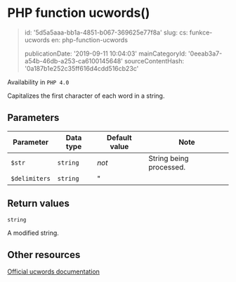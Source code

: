 PHP function ucwords()
======================

> id: '5d5a5aaa-bb1a-4851-b067-369625e77f8a'
> slug:
> 	cs: funkce-ucwords
> 	en: php-function-ucwords
> 
> publicationDate: '2019-09-11 10:04:03'
> mainCategoryId: '0eeab3a7-a54b-46db-a253-ca6100145648'
> sourceContentHash: '0a187b1e252c35ff616d4cdd516cb23c'

Availability in `PHP 4.0`

Capitalizes the first character of each word in a string.


Parameters
--------------

| Parameter | Data type | Default value | Note |
|-----|-----|-----|-----|
| `$str` | `string` | *not* | String being processed. |
| `$delimiters` | `string` | " | |


Return values
----------------

`string`

A modified string.

Other resources
------------

[Official ucwords documentation](https://www.php.net/manual/en/function.ucwords.php)
